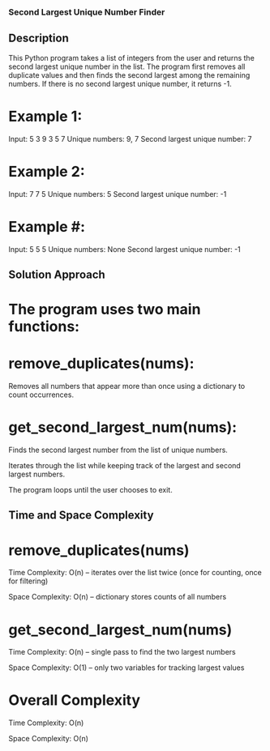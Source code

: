 ### Second Largest Unique Number Finder

## Description

This Python program takes a list of integers from the user and returns the second largest unique number in the list. The program first removes all duplicate values and then finds the second largest among the remaining numbers. If there is no second largest unique number, it returns -1.

# Example 1:
  Input: 5 3 9 3 5 7
  Unique numbers: 9, 7
  Second largest unique number: 7

# Example 2:
  Input: 7 7 5
  Unique numbers: 5
  Second largest unique number: -1

# Example #:
  Input: 5 5 5
  Unique numbers: None
  Second largest unique number: -1
  
## Solution Approach

# The program uses two main functions:

  # remove_duplicates(nums):
  Removes all numbers that appear more than once using a dictionary to count occurrences.
  
  # get_second_largest_num(nums):
  Finds the second largest number from the list of unique numbers.

Iterates through the list while keeping track of the largest and second largest numbers.

The program loops until the user chooses to exit.

## Time and Space Complexity

# remove_duplicates(nums)

  Time Complexity: O(n) – iterates over the list twice (once for counting, once for filtering)
  
  Space Complexity: O(n) – dictionary stores counts of all numbers

# get_second_largest_num(nums)

  Time Complexity: O(n) – single pass to find the two largest numbers
  
  Space Complexity: O(1) – only two variables for tracking largest values

# Overall Complexity

  Time Complexity: O(n)
  
  Space Complexity: O(n)
